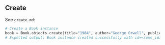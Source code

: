 ## Create

See `create.md`:

```python
# Create a Book instance
book = Book.objects.create(title="1984", author="George Orwell", publication_year=1949)
# Expected output: Book instance created successfully with id=<some_id>
```
